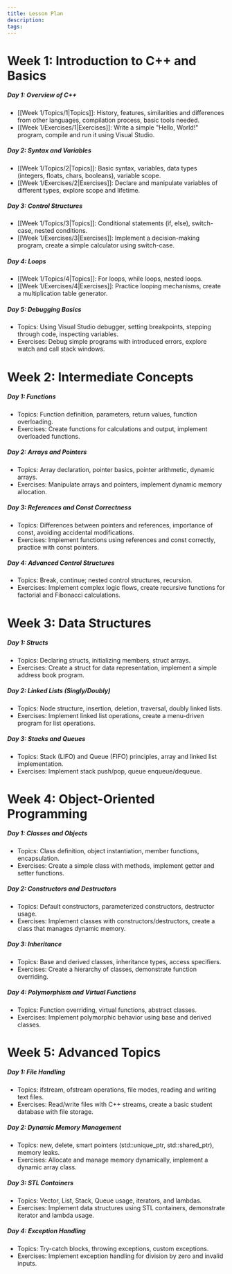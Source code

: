 ```yaml
---
title: Lesson Plan
description: 
tags:
---
```

# Week 1: Introduction to C++ and Basics
##### Day 1: Overview of C++
- [[Week 1/Topics/1|Topics]]: History, features, similarities and differences from other languages, compilation process, basic tools needed.
- [[Week 1/Exercises/1|Exercises]]: Write a simple "Hello, World!" program, compile and run it using Visual Studio.
##### Day 2: Syntax and Variables
- [[Week 1/Topics/2|Topics]]: Basic syntax, variables, data types (integers, floats, chars, booleans), variable scope.
- [[Week 1/Exercises/2|Exercises]]: Declare and manipulate variables of different types, explore scope and lifetime.
##### Day 3: Control Structures
- [[Week 1/Topics/3|Topics]]: Conditional statements (if, else), switch-case, nested conditions.
- [[Week 1/Exercises/3|Exercises]]: Implement a decision-making program, create a simple calculator using switch-case.
##### Day 4: Loops
- [[Week 1/Topics/4|Topics]]: For loops, while loops, nested loops.
- [[Week 1/Exercises/4|Exercises]]: Practice looping mechanisms, create a multiplication table generator.
##### Day 5: Debugging Basics
- Topics: Using Visual Studio debugger, setting breakpoints, stepping through code, inspecting variables.
- Exercises: Debug simple programs with introduced errors, explore watch and call stack windows.
# Week 2: Intermediate Concepts
##### Day 1: Functions
- Topics: Function definition, parameters, return values, function overloading.
- Exercises: Create functions for calculations and output, implement overloaded functions.
##### Day 2: Arrays and Pointers
- Topics: Array declaration, pointer basics, pointer arithmetic, dynamic arrays.
- Exercises: Manipulate arrays and pointers, implement dynamic memory allocation.
##### Day 3: References and Const Correctness
- Topics: Differences between pointers and references, importance of const, avoiding accidental modifications.
- Exercises: Implement functions using references and const correctly, practice with const pointers.
##### Day 4: Advanced Control Structures
- Topics: Break, continue; nested control structures, recursion.
- Exercises: Implement complex logic flows, create recursive functions for factorial and Fibonacci calculations.
# Week 3: Data Structures
##### Day 1: Structs
- Topics: Declaring structs, initializing members, struct arrays.
- Exercises: Create a struct for data representation, implement a simple address book program.
##### Day 2: Linked Lists (Singly/Doubly)
- Topics: Node structure, insertion, deletion, traversal, doubly linked lists.
- Exercises: Implement linked list operations, create a menu-driven program for list operations.
##### Day 3: Stacks and Queues
- Topics: Stack (LIFO) and Queue (FIFO) principles, array and linked list implementation.
- Exercises: Implement stack push/pop, queue enqueue/dequeue.
# Week 4: Object-Oriented Programming
##### Day 1: Classes and Objects
- Topics: Class definition, object instantiation, member functions, encapsulation.
- Exercises: Create a simple class with methods, implement getter and setter functions.
##### Day 2: Constructors and Destructors
- Topics: Default constructors, parameterized constructors, destructor usage.
- Exercises: Implement classes with constructors/destructors, create a class that manages dynamic memory.
##### Day 3: Inheritance
- Topics: Base and derived classes, inheritance types, access specifiers.
- Exercises: Create a hierarchy of classes, demonstrate function overriding.
##### Day 4: Polymorphism and Virtual Functions
- Topics: Function overriding, virtual functions, abstract classes.
- Exercises: Implement polymorphic behavior using base and derived classes.
# Week 5: Advanced Topics
##### Day 1: File Handling
- Topics: ifstream, ofstream operations, file modes, reading and writing text files.
- Exercises: Read/write files with C++ streams, create a basic student database with file storage.
##### Day 2: Dynamic Memory Management
- Topics: new, delete, smart pointers (std::unique_ptr, std::shared_ptr), memory leaks.
- Exercises: Allocate and manage memory dynamically, implement a dynamic array class.
##### Day 3: STL Containers
- Topics: Vector, List, Stack, Queue usage, iterators, and lambdas.
- Exercises: Implement data structures using STL containers, demonstrate iterator and lambda usage.
##### Day 4: Exception Handling
- Topics: Try-catch blocks, throwing exceptions, custom exceptions.
- Exercises: Implement exception handling for division by zero and invalid inputs.